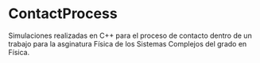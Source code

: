 # ContactProcess

Simulaciones realizadas en C++ para el proceso de contacto dentro de un trabajo para la asginatura Física de los Sistemas Complejos del grado en Física.
